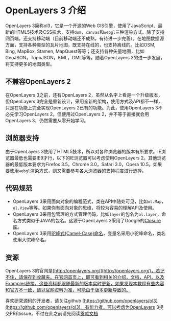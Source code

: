 # OpenLayers 3 介绍

OpenLayers 3简称ol3，它是一个开源的Web GIS引擎，使用了JavaScript、最新的HTML5技术及CSS技术，支持`dom`，`canvas`和`webgl`三种渲染方式。除了支持网页端，还支持移动端（目前移动端还不成熟，有待进一步完善）。在地图数据源方面，支持各种类型的瓦片地图，既支持在线的，也支持离线的。比如OSM, Bing, MapBox, Stamen, MapQuest等等；还支持各种矢量地图，比如GeoJSON，TopoJSON，KML，GML等等。随着OpenLayers 3的进一步发展，将支持更多的地图类型。

## 不兼容OpenLayers 2
在OpenLayers 3之前，还有OpenLayers 2，虽然从名字上看是一个升级版本，但OpenLayers 3完全是重新设计，采用全新的架构，使用方式及API都不一样，只是在功能上完全实现OpenLayers 2已有的功能。为此，使用OpenLayers 3不必先学习OpenLayers 2。但使用过OpenLayers 2，并不等于直接就会用OpenLayers 3，仍然需要从零开始学习。

## 浏览器支持
由于OpenLayers 3使用了HTML5技术，所以对各种浏览器的版本有所要求。IE浏览器最低也需要IE9才行，以下的IE浏览器可以考虑使用OpenLayers 2。其他浏览器的最低版本要求为Firefox 3.5，Chrome 3.0，Safari 3.0，Opera 10.5。如果要使用`webgl`渲染方式，则又需要参考各大浏览器的支持程度进行选择。

## 代码规范
* OpenLayers 3采用面向对象的编程范式，类在API中随处可见，比如`ol.Map`，`ol.View`等等。如果你有面向对象的思维，将较为容易的理解API及使用。
* OpenLayers 3采用包管理的方式管理代码，比如`layer`的包名为`ol.layer`，命名方式类似于JAVA的包名。这源于OpenLayers 3采用了Google的[Closure库](https://developers.google.com/closure/library/)。
* OpenLayers 3采用[驼峰式(Camel-Case)命名](http://baike.baidu.com/link?url=-N6ZFy7Q1645xbSZxDwv6CEluYjnBX2mn8hA3cabF0VNZiHnrPyRonRAqEr4GYXBte0GH0BzaIkZOFQFatV5tK)，变量名采用小驼峰命名，类名使用大驼峰命名。

## 资源
OpenLayers 3的官网是[http://openlayers.org/](http://openlayers.org/)，若记不住，请保存到收藏夹。在官网首页上，即可看到相关的介绍，文档，API，以及Examples链接。这些资料都跟随最新的版本实时更新，如果发现本教程有些内容和官方不一致，请以官网资料为准，可能由于版本更新导致的。

喜欢研究源码的开发者，请关注github [https://github.com/openlayers/ol3](https://github.com/openlayers/ol3)。有能力者，可以考虑为OpenLayers 3提交PR和issue，不过在此之前请先阅读[贡献文档](https://github.com/openlayers/ol3/blob/master/CONTRIBUTING.md)